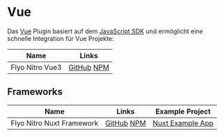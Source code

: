 # Vue

Das [Vue](https://vuejs.org/) Plugin basiert auf dem [JavaScript SDK](javascript) und ermöglicht eine schnelle Integration für Vue Projekte:

| Name | Links
|------|------
| Flyo Nitro Vue3 | [GitHub](https://github.com/flyocloud/nitro-vue3) [NPM](https://www.npmjs.com/package/@flyo/nitro-vue3)

## Frameworks

| Name | Links | Example Project
|------|-------|--------------
| Flyo Nitro Nuxt Framework | [GitHub](https://github.com/flyocloud/nitro-nuxt) [NPM](https://www.npmjs.com/package/@flyo/nitro-nuxt) | [Nuxt Example App](https://github.com/flyocloud/nuxt-zooexample.com)